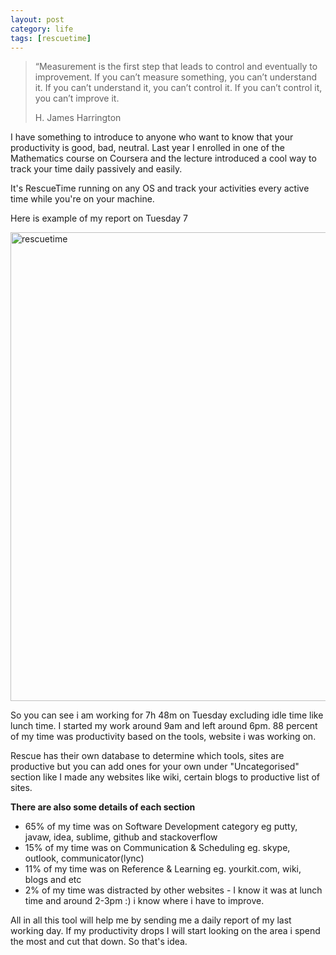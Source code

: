 ```yaml
---
layout: post
category: life
tags: [rescuetime]
---
```


<blockquote class="blockquote-reverse">
  <p>“Measurement is the first step that leads to control and eventually to improvement. If you can’t measure something, you can’t understand it. If you can’t understand it, you can’t control it. If you can’t control it, you can’t improve it.</p>
  <footer>H. James Harrington</footer>
</blockquote>

<p>I have something to introduce to anyone who want to know that your productivity is good, bad, neutral. Last year I enrolled in one of the Mathematics course on Coursera and the lecture introduced a cool way to track your time daily passively and easily.  </p>

<p>It's RescueTime running on any OS and track your activities every active time while you're on your machine.</p>

<!-- read more -->

<p>Here is example of my report on Tuesday 7</p>

<img class="center-block img-responsive" src="https://user-images.githubusercontent.com/1860126/27253693-9a7054f8-533e-11e7-8b32-b58a991331d6.jpg" width="800" height="750" alt="rescuetime">

<p>So you can see i am working for 7h 48m on Tuesday excluding idle time like lunch time. I started my work around 9am and left around 6pm. 88 percent of my time was productivity based on the tools, website i was working on.</p>

<p>Rescue has their own database to determine which tools, sites are productive but you can add ones for your own under "Uncategorised" section like I made any websites like wiki, certain blogs to productive list of sites.</p>

<strong>There are also some details of each section</strong>

<ul>
	<li>65% of my time was on Software Development category eg putty, javaw, idea, sublime, github and stackoverflow </li>
	<li>15% of my time was on Communication &amp; Scheduling eg. skype, outlook, communicator(lync) </li>
	<li>11% of my time was on Reference &amp; Learning eg. yourkit.com, wiki, blogs and etc</li>
	<li>2% of my time was distracted by other websites - I know it was at lunch time and around 2-3pm :) i know where i have to improve.</li>
</ul>

 
<p>All in all this tool will help me by sending me a daily report of my last working day. If my productivity drops I will start looking on the area i spend the most and cut that down. So that's idea. </p>